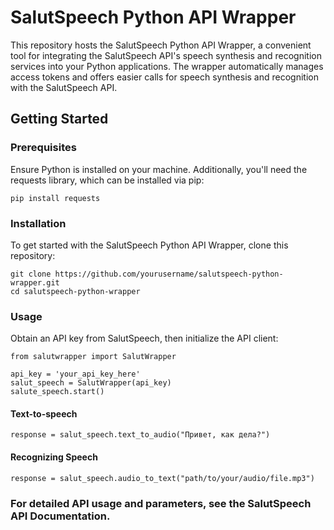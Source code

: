 
# SalutSpeech Python API Wrapper

This repository hosts the SalutSpeech Python API Wrapper, a convenient tool for integrating the SalutSpeech API's speech synthesis and recognition services into your Python applications.
The wrapper automatically manages access tokens and offers easier calls for speech synthesis and recognition with the SalutSpeech API.

## Getting Started
### Prerequisites

Ensure Python is installed on your machine. Additionally, you'll need the requests library, which can be installed via pip:
    
    pip install requests

### Installation

To get started with the SalutSpeech Python API Wrapper, clone this repository:


    git clone https://github.com/yourusername/salutspeech-python-wrapper.git
    cd salutspeech-python-wrapper

### Usage

Obtain an API key from SalutSpeech, then initialize the API client:
    
    from salutwrapper import SalutWrapper
    
    api_key = 'your_api_key_here'
    salut_speech = SalutWrapper(api_key)
    salute_speech.start()

#### Text-to-speech

    response = salut_speech.text_to_audio("Привет, как дела?")

#### Recognizing Speech

    response = salut_speech.audio_to_text("path/to/your/audio/file.mp3")


### For detailed API usage and parameters, see the SalutSpeech API Documentation.
